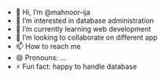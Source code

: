 - 👋 Hi, I’m @mahnoor-ija
- 👀 I’m interested in database administration
- 🌱 I’m currently learning web development
- 💞️ I’m looking to collaborate on different app
- 📫 How to reach me 
- 😄 Pronouns: ...
- ⚡ Fun fact: happy to handle database

<!---
mahnoor-ijaz123/mahnoor-ijaz123 is a ✨ special ✨ repository because its `README.md` (this file) appears on your GitHub profile.
You can click the Preview link to take a look at your changes.
--->

